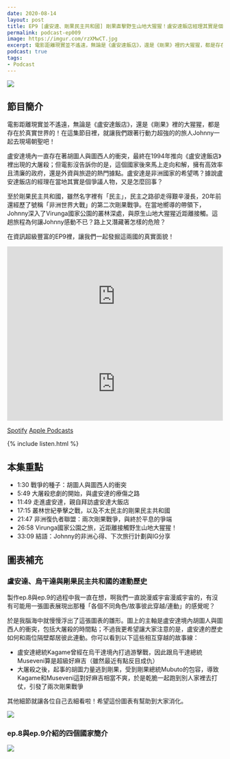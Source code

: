 ```yaml
---
date: 2020-08-14
layout: post
title: EP9 [盧安達、剛果民主共和國] 剛果直擊野生山地大猩猩！盧安達飯店經理其實是個爭議人物？ ft. Johnny
permalink: podcast-ep009
image: https://imgur.com/rzXMwCT.jpg
excerpt: 電影距離現實並不遙遠，無論是《盧安達飯店》，還是《剛果》裡的大猩猩，都是存在於真實世界的！在這集節目裡，就讓我們跟著行動力超強的的旅人Johnny一起去現場朝聖吧！
podcast: true
tags:
- Podcast
---
```


![](https://imgur.com/rzXMwCTm.jpg)

## 節目簡介

電影距離現實並不遙遠，無論是《盧安達飯店》，還是《剛果》裡的大猩猩，都是存在於真實世界的！在這集節目裡，就讓我們跟著行動力超強的的旅人Johnny一起去現場朝聖吧！

盧安達境內一直存在著胡圖人與圖西人的衝突，最終在1994年推向《盧安達飯店》裡出現的大屠殺；但電影沒告訴你的是，這個國家後來馬上走向和解，擁有高效率且清廉的政府，還是外資與旅遊的熱門據點。盧安達是非洲國家的希望嗎？據說盧安達飯店的經理在當地其實是個爭議人物，又是怎麼回事？

至於剛果民主共和國，雖然名字裡有「民主」，民主之路卻走得艱辛漫長，20年前還經歷了號稱「非洲世界大戰」的第二次剛果戰爭。在當地嚮導的帶領下，Johnny深入了Virunga國家公園的叢林深處，與原生山地大猩猩近距離接觸。這趟旅程為何讓Johnny感動不已？路上又潛藏著怎樣的危險？

在資訊超級豐富的EP9裡，讓我們一起發掘這兩國的真實面貌！

<iframe src="https://open.spotify.com/embed-podcast/episode/5otpxnyF1axLMxfUT2bssE" width="100%" height="232" frameborder="0" allowtransparency="true" allow="encrypted-media"></iframe>

<iframe allow="autoplay *; encrypted-media *; fullscreen *" frameborder="0" height="175" style="width:100%;max-width:660px;overflow:hidden;background:transparent;" sandbox="allow-forms allow-popups allow-same-origin allow-scripts allow-storage-access-by-user-activation allow-top-navigation-by-user-activation" src="https://embed.podcasts.apple.com/tw/podcast/id1518914711?i=1000488187952"></iframe>

[Spotify](https://open.spotify.com/episode/5otpxnyF1axLMxfUT2bssE)
[Apple Podcasts](https://podcasts.apple.com/tw/podcast/id1518914711?i=1000488187952)

{% include listen.html %}

## 本集重點

* 1:30 戰爭的種子：胡圖人與圖西人的衝突
* 5:49 大屠殺悲劇的開始，與盧安達的療傷之路
* 11:49 走進盧安達，親自拜訪盧安達大飯店
* 17:15 叢林世紀拳擊之戰，以及不太民主的剛果民主共和國
* 21:47 非洲復仇者聯盟：兩次剛果戰爭，與終於平息的爭端
* 26:58 Virunga國家公園之旅，近距離接觸野生山地大猩猩！
* 33:09 結語：Johnny的非洲心得、下次旅行計劃與IG分享

## 圖表補充

### 盧安達、烏干達與剛果民主共和國的連動歷史

製作ep.8與ep.9的過程中我一直在想，啊我們一直說漫威宇宙漫威宇宙的，有沒有可能用一張圖表展現出那種「各個不同角色/故事彼此穿越/連動」的感覺呢？

於是我腦海中就慢慢浮出了這張圖表的雛形。圖上的主軸是盧安達境內胡圖人與圖西人的衝突，包括大屠殺的時間點；不過我更希望讓大家注意的是，盧安達的歷史如何和兩位隔壁鄰居彼此連動。你可以看到以下這些相互穿越的故事線：

* 盧安達總統Kagame曾經在烏干達境內打過游擊戰，因此跟烏干達總統Museveni算是超級好麻吉（雖然最近有點反目成仇）
* 大屠殺之後，起事的胡圖力量逃到剛果，受到剛果總統Mubuto的包容，導致Kagame和Museveni這對好麻吉相當不爽，於是乾脆一起跑到別人家裡去打仗，引發了兩次剛果戰爭

其他細節就讓各位自己去細看啦！希望這份圖表有幫助到大家消化。

![](https://imgur.com/paVsPS0.jpg)

### ep.8與ep.9介紹的四個國家簡介

![](https://imgur.com/yRPBrlq.jpg)